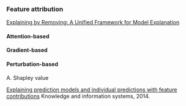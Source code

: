 
### Feature attribution

[Explaining by Removing: A Unified Framework for Model Explanation](https://arxiv.org/pdf/2011.14878.pdf)

#### Attention-based

#### Gradient-based

#### Perturbation-based 

A. Shapley value


[Explaining prediction models and individual predictions with feature contributions](https://link.springer.com/article/10.1007/s10115-013-0679-x) Knowledge and information systems, 2014.
